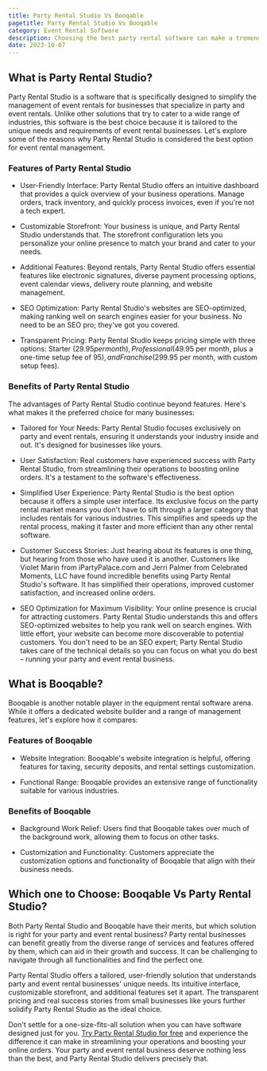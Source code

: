 ```yaml
---
title: Party Rental Studio Vs Booqable
pagetitle: Party Rental Studio Vs Booqable
category: Event Rental Software
description: Choosing the best party rental software can make a tremendous difference if you're in the business of party and event rentals. Here, we'll introduce you to Party Rental Studio and Booqable, two prominent solutions in the industry to help you choose the best software.
date: 2023-10-07
---
```


## What is Party Rental Studio?

Party Rental Studio is a software that is specifically designed to simplify the management of event rentals for businesses that specialize in party and event rentals. Unlike other solutions that try to cater to a wide range of industries, this software is the best choice because it is tailored to the unique needs and requirements of event rental businesses. Let's explore some of the reasons why Party Rental Studio is considered the best option for event rental management.

### Features of Party Rental Studio

- User-Friendly Interface: Party Rental Studio offers an intuitive dashboard that provides a quick overview of your business operations. Manage orders, track inventory, and quickly process invoices, even if you're not a tech expert.

- Customizable Storefront: Your business is unique, and Party Rental Studio understands that. The storefront configuration lets you personalize your online presence to match your brand and cater to your needs.

- Additional Features: Beyond rentals, Party Rental Studio offers essential features like electronic signatures, diverse payment processing options, event calendar views, delivery route planning, and website management.

- SEO Optimization: Party Rental Studio's websites are SEO-optimized, making ranking well on search engines easier for your business. No need to be an SEO pro; they've got you covered.

- Transparent Pricing: Party Rental Studio keeps pricing simple with three options: Starter ($29.95 per month), Professional ($49.95 per month, plus a one-time setup fee of $95), and Franchise ($299.95 per month, with custom setup fees).

### Benefits of Party Rental Studio

The advantages of Party Rental Studio continue beyond features. Here's what makes it the preferred choice for many businesses:

- Tailored for Your Needs: Party Rental Studio focuses exclusively on party and event rentals, ensuring it understands your industry inside and out. It's designed for businesses like yours.

- User Satisfaction: Real customers have experienced success with Party Rental Studio, from streamlining their operations to boosting online orders. It's a testament to the software's effectiveness.

- Simplified User Experience: Party Rental Studio is the best option because it offers a simple user interface. Its exclusive focus on the party rental market means you don't have to sift through a larger category that includes rentals for various industries. This simplifies and speeds up the rental process, making it faster and more efficient than any other rental software.

- Customer Success Stories: Just hearing about its features is one thing, but hearing from those who have used it is another. Customers like Violet Marin from iPartyPalace.com and Jerri Palmer from Celebrated Moments, LLC have found incredible benefits using Party Rental Studio's software. It has simplified their operations, improved customer satisfaction, and increased online orders.

- SEO Optimization for Maximum Visibility: Your online presence is crucial for attracting customers. Party Rental Studio understands this and offers SEO-optimized websites to help you rank well on search engines. With little effort, your website can become more discoverable to potential customers. You don't need to be an SEO expert; Party Rental Studio takes care of the technical details so you can focus on what you do best – running your party and event rental business.

## What is Booqable?

Booqable is another notable player in the equipment rental software arena. While it offers a dedicated website builder and a range of management features, let's explore how it compares:

### Features of Booqable

- Website Integration: Booqable's website integration is helpful, offering features for taxing, security deposits, and rental settings customization.

- Functional Range: Booqable provides an extensive range of functionality suitable for various industries.

### Benefits of Booqable

- Background Work Relief: Users find that Booqable takes over much of the background work, allowing them to focus on other tasks.

- Customization and Functionality: Customers appreciate the customization options and functionality of Booqable that align with their business needs.

## Which one to Choose: Booqable Vs Party Rental Studio?

Both Party Rental Studio and Booqable have their merits, but which solution is right for your party and event rental business? Party rental businesses can benefit greatly from the diverse range of services and features offered by them, which can aid in their growth and success. It can be challenging to navigate through all functionalities and find the perfect one. 

Party Rental Studio offers a tailored, user-friendly solution that understands party and event rental businesses' unique needs. Its intuitive interface, customizable storefront, and additional features set it apart. The transparent pricing and real success stories from small businesses like yours further solidify Party Rental Studio as the ideal choice.

Don't settle for a one-size-fits-all solution when you can have software designed just for you. [Try Party Rental Studio for free](/free-trial/) and experience the difference it can make in streamlining your operations and boosting your online orders. Your party and event rental business deserve nothing less than the best, and Party Rental Studio delivers precisely that.
